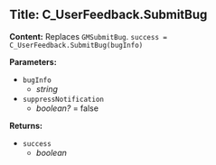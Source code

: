 ## Title: C_UserFeedback.SubmitBug

**Content:**
Replaces `GMSubmitBug`.
`success = C_UserFeedback.SubmitBug(bugInfo)`

**Parameters:**
- `bugInfo`
  - *string*
- `suppressNotification`
  - *boolean?* = false

**Returns:**
- `success`
  - *boolean*